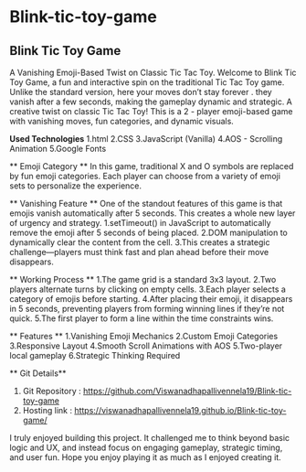 # Blink-tic-toy-game
Blink Tic Toy Game
------------------
A Vanishing Emoji-Based Twist on Classic Tic Tac Toy.
Welcome to Blink Tic Toy Game, a fun and interactive spin on the traditional Tic Tac Toy game. Unlike the standard version, here your moves don’t stay forever . they vanish after a few seconds, making the gameplay dynamic and strategic.
A creative twist on classic Tic Tac Toy! This is a 2 - player emoji-based game with vanishing moves, fun categories, and dynamic visuals.

**Used Technologies**
1.html
2.CSS
3.JavaScript (Vanilla)
4.AOS - Scrolling Animation
5.Google Fonts

** Emoji Category **
In this game, traditional X and O symbols are replaced by fun emoji categories. Each player can choose from a variety of emoji sets to personalize the experience.

** Vanishing Feature **
One of the standout features of this game is that emojis vanish automatically after 5 seconds. This creates a whole new layer of urgency and strategy.
1.setTimeout() in JavaScript to automatically remove the emoji after 5 seconds of being placed.
2.DOM manipulation to dynamically clear the content from the cell.
3.This creates a strategic challenge—players must think fast and plan ahead before their move disappears.

** Working Process **
1.The game grid is a standard 3x3 layout.
2.Two players alternate turns by clicking on empty cells.
3.Each player selects a category of emojis before starting.
4.After placing their emoji, it disappears in 5 seconds, preventing players from forming winning lines if they’re not quick.
5.The first player to form a line within the time constraints wins.

** Features **
1.Vanishing Emoji Mechanics
2.Custom Emoji Categories
3.Responsive Layout
4.Smooth Scroll Animations with AOS
5.Two-player local gameplay
6.Strategic Thinking Required

** Git Details**
1. Git Repository : https://github.com/Viswanadhapallivennela19/Blink-tic-toy-game
2. Hosting link : https://viswanadhapallivennela19.github.io/Blink-tic-toy-game/

I truly enjoyed building this project. It challenged me to think beyond basic logic and UX, and instead focus on engaging gameplay, strategic timing, and user fun. Hope you enjoy playing it as much as I enjoyed creating it.



